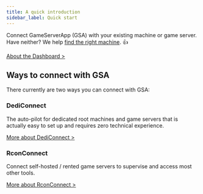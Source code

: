 ```yaml
---
title: A quick introduction
sidebar_label: Quick start
---
```


Connect GameServerApp (GSA) with your existing machine or game server. Have neither? We help [find the right machine](/getting_started/dediconnect/getting_started#what-machine-is-right-for-you). 👍

[About the Dashboard >](/)


## Ways to connect with GSA

There currently are two ways you can connect with GSA:

### DediConnect
The auto-pilot for dedicated root machines and game servers that is actually easy to set up and requires zero technical experience.

[More about DediConnect >](/getting_started/dediconnect/getting_started)


### RconConnect
Connect self-hosted / rented game servers to supervise and access most other tools.

[More about RconConnect >](/getting_started/rconconnect/getting_started)